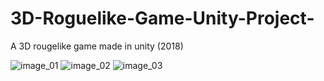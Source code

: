 # 3D-Roguelike-Game-Unity-Project-
A 3D rougelike game made in unity (2018)

![image_01](https://i.imgur.com/Q9Opoo5.gifv)
![image_02](https://i.imgur.com/sInSIRu.png)
![image_03](https://i.imgur.com/yLNDFk7.png)
